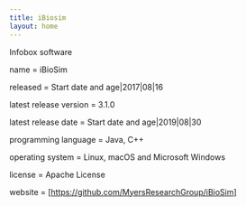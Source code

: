 ```yaml
---
title: iBiosim
layout: home
---
```


Infobox software

name                   = iBioSim

released               = Start date and age|2017|08|16

latest release version = 3.1.0

latest release date    = Start date and age|2019|08|30

programming language   = Java, C++

operating system       = Linux, macOS and Microsoft Windows

license                = Apache License

website                = [https://github.com/MyersResearchGroup/iBioSim]
